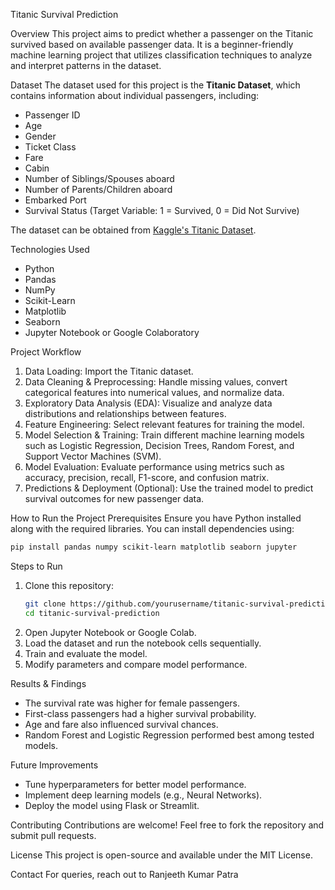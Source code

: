  Titanic Survival Prediction

Overview
This project aims to predict whether a passenger on the Titanic survived based on available passenger data. It is a beginner-friendly machine learning project that utilizes classification techniques to analyze and interpret patterns in the dataset.

 Dataset
The dataset used for this project is the **Titanic Dataset**, which contains information about individual passengers, including:
- Passenger ID
- Age
- Gender
- Ticket Class
- Fare
- Cabin
- Number of Siblings/Spouses aboard
- Number of Parents/Children aboard
- Embarked Port
- Survival Status (Target Variable: 1 = Survived, 0 = Did Not Survive)

The dataset can be obtained from [Kaggle's Titanic Dataset](https://www.kaggle.com/competitions/titanic/data).

 Technologies Used
- Python
- Pandas
- NumPy
- Scikit-Learn
- Matplotlib
- Seaborn
- Jupyter Notebook or Google Colaboratory

 Project Workflow
1. Data Loading: Import the Titanic dataset.
2. Data Cleaning & Preprocessing: Handle missing values, convert categorical features into numerical values, and normalize data.
3. Exploratory Data Analysis (EDA): Visualize and analyze data distributions and relationships between features.
4. Feature Engineering: Select relevant features for training the model.
5. Model Selection & Training: Train different machine learning models such as Logistic Regression, Decision Trees, Random Forest, and Support Vector Machines (SVM).
6. Model Evaluation: Evaluate performance using metrics such as accuracy, precision, recall, F1-score, and confusion matrix.
7. Predictions & Deployment (Optional): Use the trained model to predict survival outcomes for new passenger data.

 How to Run the Project
 Prerequisites
Ensure you have Python installed along with the required libraries. You can install dependencies using:
```bash
pip install pandas numpy scikit-learn matplotlib seaborn jupyter
```

 Steps to Run
1. Clone this repository:
   ```bash
   git clone https://github.com/yourusername/titanic-survival-prediction.git
   cd titanic-survival-prediction
   ```
2. Open Jupyter Notebook or Google Colab.
3. Load the dataset and run the notebook cells sequentially.
4. Train and evaluate the model.
5. Modify parameters and compare model performance.

 Results & Findings
- The survival rate was higher for female passengers.
- First-class passengers had a higher survival probability.
- Age and fare also influenced survival chances.
- Random Forest and Logistic Regression performed best among tested models.

 Future Improvements
- Tune hyperparameters for better model performance.
- Implement deep learning models (e.g., Neural Networks).
- Deploy the model using Flask or Streamlit.

 Contributing
Contributions are welcome! Feel free to fork the repository and submit pull requests.

 License
This project is open-source and available under the MIT License.

 Contact
For queries, reach out to Ranjeeth Kumar Patra

